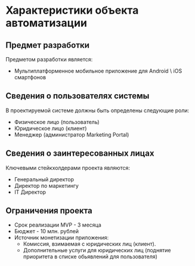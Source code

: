 # Характеристики объекта автоматизации

## Предмет разработки

Предметом разработки является: 

- Мультиплатформенное мобильное приложение для Android \ iOS смартфонов

## Сведения о пользователях системы

В проектируемой системе должны быть определены следующие роли:

- Физическое лицо  (пользователь)
- Юридическое лицо (клиент)
- Менеджер (администратор Marketing Portal)

## Сведения о заинтересованных лицах

Ключевыми стейкхолдерами проекта являются:

- Генеральный директор
- Директор по маркетингу
- IT Директор

## Ограничения проекта

- Срок реализации MVP - 3 месяца
- Бюджет - 10 млн. рублей
- Источник монетизации приложения:
    - Комиссия, взимаемая с юридических лиц (клиент).
    - Дополнительные услуги для юридических лиц (поднятие приоритета в списке обьявлений для пользователя)